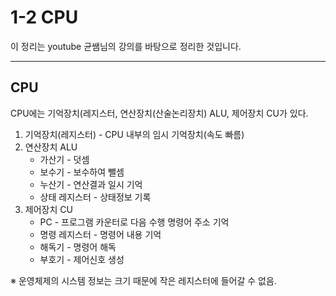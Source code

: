 # 1-2 CPU
이 정리는 youtube 균쌤님의 강의를 바탕으로 정리한 것입니다.
___

## CPU
CPU에는 기억장치(레지스터, 연산장치(산술논리장치) ALU, 제어장치 CU가 있다.
1. 기억장치(레지스터) - CPU 내부의 임시 기억장치(속도 빠름)
2. 연산장치 ALU
    * 가산기 - 덧셈
    * 보수기 - 보수하여 뺄셈
    * 누산기 - 연산결과 일시 기억
    * 상태 레지스터  - 상태정보 기록
3. 제어장치 CU  
    * PC - 프로그램 카운터로 다음 수행 명령어 주소 기억
    * 명령 레지스터 - 명령어 내용 기억
    * 해독기 - 명령어 해독
    * 부호기 - 제어신호 생성  


&#8251; 운영체제의 시스템 정보는 크기 때문에 작은 레지스터에 들어갈 수 없음.